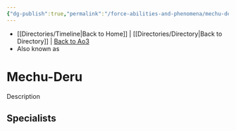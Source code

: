 ```yaml
---
{"dg-publish":true,"permalink":"/force-abilities-and-phenomena/mechu-deru/"}
---
```


- [[Directories/Timeline\|Back to Home]] | [[Directories/Directory\|Back to Directory]] | [Back to Ao3](https://archiveofourown.org/works/19334440/chapters/45992584)
- Also known as 

# Mechu-Deru
Description

**Specialists**
- 